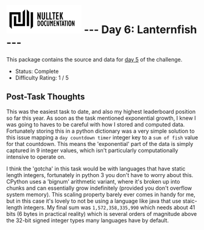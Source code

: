 # ![NullTek Documentation](../../resources/NullTekDocumentationLogo.png) --- Day 6: Lanternfish ---

This package contains the source and data for [day 5](https://adventofcode.com/2021/day/5) of the challenge.

* Status: Complete
* Difficulty Rating: 1 / 5

## Post-Task Thoughts

This was the easiest task to date, and also my highest leaderboard position so far this year.
As soon as the task mentioned exponential growth, I knew I was going to haves to be careful with how I stored and computed data.
Fortunately storing this in a python dictionary was a very simple solution to this issue mapping a `day countdown timer` integer key to a `sum of fish` value for that countdown.
This means the 'exponential' part of the data is simply captured in 9 integer values, which isn't particularly computationally intensive to operate on.

I think the 'gotcha' in this task would be with languages that have static length integers, fortunately in python 3 you don't have to worry about this.
CPython uses a 'bignum' arithmetic variant, where it's broken up into chunks and can essentially grow indefinitely (provided you don't overflow system memory).
This scaling property barely ever comes in handy for me, but in this case it's lovely to not be using a language like java that use staic-length integers.
My final sum was `1,572,358,335,990` which needs about 41 bits (6 bytes in practical reality) which is several orders of magnitude above the 32-bit signed integer types many languages have by default.
